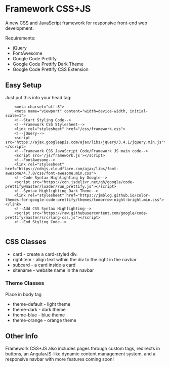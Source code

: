 # Framework CSS+JS

A new CSS and JavaScript framework for responsive front-end web development.

Requirements: 

* jQuery
* FontAwesome
* Google Code Prettify
* Google Code Prettify Dark Theme
* Google Code Prettify CSS Extension


## Easy Setup

Just put this into your head tag:

```
    <meta charset="utf-8">
    <meta name="viewport" content="width=device-width, initial-scale=1">
    <!--Start Styling Code-->
    <!--Framework CSS Stylesheet-->
    <link rel="stylesheet" href="/css/framework.css">
    <!--jQuery-->
    <script src="https://ajax.googleapis.com/ajax/libs/jquery/3.4.1/jquery.min.js"></script>
    <!--Framework CSS JavaScript Code/Framework JS main code-->
    <script src='/js/framework.js'></script>
    <!--FontAwesome-->
    <link rel="stylesheet" href="https://cdnjs.cloudflare.com/ajax/libs/font-awesome/4.7.0/css/font-awesome.min.css">
    <!--Code Syntax Highlighting by Google-->
    <script src="https://cdn.jsdelivr.net/gh/google/code-prettify@master/loader/run_prettify.js"></script>
    <!--Syntax Highlighting Dark Theme-->
    <link rel="stylesheet" href="https://jmblog.github.io/color-themes-for-google-code-prettify/themes/tomorrow-night-bright.min.css"></link>
    <!--Add CSS Syntax Highlighting-->
    <script src="https://raw.githubusercontent.com/google/code-prettify/master/src/lang-css.js"></script>
    <!--End Styling Code-->
   
```

## CSS Classes

* card - create a card-styled div.
* rightitem - align text within the div to the right in the navbar
* subcard - a card inside a card
* sitename - website name in the navbar

### Theme Classes

Place in body tag

* theme-default - light theme
* theme-dark - dark theme
* theme-blue - blue theme
* theme-orange - orange theme

## Other Info

Framework CSS+JS also includes pages through custom tags, redirects in buttons, an AngularJS-like dynamic content management system, and a responsive navbar with more features coming soon!
